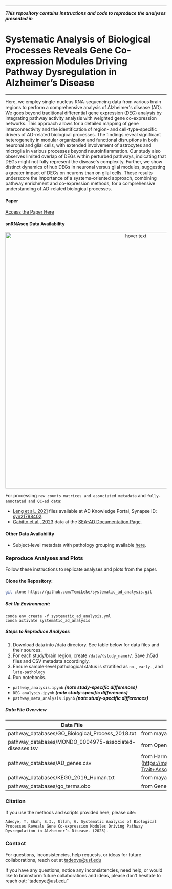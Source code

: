 
---

***This repository contains instructions and code to reproduce the analyses presented in***

# Systematic Analysis of Biological Processes Reveals Gene Co-expression Modules Driving Pathway Dysregulation in Alzheimer’s Disease
---

Here, we employ single-nucleus RNA-sequencing data from various brain regions to perform a comprehensive analysis of Alzheimer's disease (AD). We goes beyond traditional differential gene expression (DEG) analysis by integrating pathway activity analysis with weighted gene co-expression networks. This approach allows for a detailed mapping of gene interconnectivity and the identification of region- and cell-type-specific drivers of AD-related biological processes. The findings reveal significant heterogeneity in modular organization and functional disruptions in both neuronal and glial cells, with extended involvement of astrocytes and microglia in various processes beyond neuroinflammation. Our study also observes limited overlap of DEGs within perturbed pathways, indicating that DEGs might not fully represent the disease's complexity. Further, we show distinct dynamics of hub DEGs in neuronal versus glial modules, suggesting a greater impact of DEGs on neurons than on glial cells. These results underscore the importance of a systems-oriented approach, combining pathway enrichment and co-expression methods, for a comprehensive understanding of AD-related biological processes.


#### Paper
[Access the Paper Here](...)

#### snRNAseq Data Availability

<p align="center">
  <img src="Figure 1.png" width="800" title="hover text">
</p>

For processing `raw counts matrices and associated metadata` and `fully-annotated and QC-ed data`:

- [Leng et al., 2021](https://doi.org/10.1038/s41593-020-00764-7) files available at AD Knowledge Portal, Synapse ID: [syn21788402](https://www.synapse.org/#!Synapse:syn21788402).
- [Gabitto et al., 2023](https://www.biorxiv.org/content/10.1101/2023.05.08.539485v2) data at the [SEA-AD Documentation Page](https://portal.brain-map.org/explore/seattle-alzheimers-disease/seattle-alzheimers-disease-brain-cell-atlas-download?edit&language=en).

#### Other Data Availability

- Subject-level metadata with pathology grouping available [here](...).

### Reproduce Analyses and Plots

Follow these instructions to replicate analyses and plots from the paper.

#### Clone the Repository:

```bash
git clone https://github.com/TemiLeke/systematic_ad_analysis.git
```

##### Set Up Environment:

```
conda env create -f systematic_ad_analysis.yml
conda activate systematic_ad_analysis
```

##### Steps to Reproduce Analyses

1. Download data into /data directory. See table below for data files and their sources.
2. For each study/brain region, create `/data/{study_name}/`. Save .h5ad files and CSV metadata accordingly.
2. Ensure sample-level pathological status is stratified as `no-`, `early-`, and `late-pathology`
3. Run notebooks. 
- `pathway_analysis.ipynb` ***(note study-specific differences)***
- `DEG_analysis.ipynb` ***(note study-specific differences)***
- `pathway_meta_analysis.ipynb` ***(note study-specific differences)***

##### Data File Overview

| Data File                                                     | Description / Origin                                                                                                                                                                                                    |       
|---------------------------------------------------------------|-------------------------------------------------------------------------------------------------------------------------------------------------------------------------------------------------------------------------|
| pathway_databases/GO_Biological_Process_2018.txt              | from mayaan lab  [here](https://maayanlab.cloud/Enrichr/#libraries)                                                                                                                                                     |
| pathway_databases/MONDO_0004975-associated-diseases.tsv       | from Open Targets Platform [here](https://platform.opentargets.org/disease/MONDO_0004975/associations)                                                                                                                                                      |
| pathway_databases/AD_genes.csv       | from Harmonizome (Mayaanlab) [here](https://maayanlab.cloud/Harmonizome/gene_set/Alzheimer+Disease/dbGAP+Gene-Trait+Association s)                                                                                                                                                      |
| pathway_databases/KEGG_2019_Human.txt                         | from mayaan lab [here](https://maayanlab.cloud/Enrichr/#libraries)                                                                                                                                                      |
| pathway_databases/go_terms.obo                         | from Gene Ontology [here](https://geneontology.org/docs/download-ontology/)                                                                                                                                                      |


### Citation

If you use the methods and scripts provided here, please cite:

`Adeoye, T, Shah, S.I., Ullah, G. Systematic Analysis of Biological Processes Reveals Gene Co-expression Modules Driving Pathway Dysregulation in Alzheimer’s Disease. (2023).`


### Contact

For questions, inconsistencies, help requests, or ideas for future collaborations, reach out at tadeoye@usf.edu

If you have any questions, notice any inconsistencies, need help, or would like to brainstorm future collaborations and ideas, please don't hesitate to reach out: `tadeoye@usf.edu``
